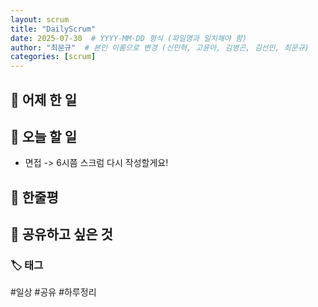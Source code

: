 ```yaml
---
layout: scrum
title: "DailyScrum"
date: 2025-07-30  # YYYY-MM-DD 형식 (파일명과 일치해야 함)
author: "최문규"  # 본인 이름으로 변경 (신민혁, 고윤아, 김병곤, 김선민, 최문규)
categories: [scrum]
---
```


## 📝 어제 한 일


## 🎯 오늘 할 일

- 면접 -> 6시쯤 스크럼 다시 작성할게요!



## 💭 한줄평

## 🔗 공유하고 싶은 것

### 🏷️ 태그

#일상 #공유 #하루정리 